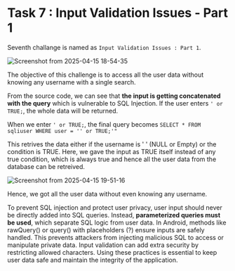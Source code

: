 # Task 7 : Input Validation Issues - Part 1

Seventh challange is named as `Input Validation Issues : Part 1`.

![Screenshot from 2025-04-15 18-54-35](https://github.com/user-attachments/assets/850be42e-ab95-498c-aed5-45f958c4a7ca)

The objective of this challenge is to access all the user data without knowing any username with a single search.

From the source code, we can see that **the input is getting concatenated with the query** which is vulnerable to SQL Injection. If the user enters `' or TRUE;`, the whole data will be returned.

When we enter `' or TRUE;`, the final query becomes `SELECT * FROM sqliuser WHERE user = '' or TRUE;'"`

This retrives the data either if the username is ' ' (NULL or Empty) or the condition is TRUE. Here, we gave the input as TRUE itself instead of any true condition, which is always true and hence all the user data from the database can be retreived.

![Screenshot from 2025-04-15 19-51-16](https://github.com/user-attachments/assets/b051c279-93a7-4e46-9de7-8170e3445dbe)

Hence, we got all the user data without even knowing any username.

To prevent SQL injection and protect user privacy, user input should never be directly added into SQL queries. Instead, **parameterized queries must be used**, which separate SQL logic from user data. In Android, methods like rawQuery() or query() with placeholders (?) ensure inputs are safely handled. This prevents attackers from injecting malicious SQL to access or manipulate private data. Input validation can add extra security by restricting allowed characters. Using these practices is essential to keep user data safe and maintain the integrity of the application.
